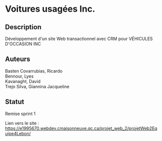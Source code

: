 # Voitures usagées Inc.

## Description

Développement d'un site Web transactionnel avec CRM pour VÉHICULES D'OCCASION INC

## Auteurs

Basten Covarrubias, Ricardo  
Bennour, Lyes  
Kavanaght, David  
Trejo Silva, Giannina Jacqueline

## Statut

Remise sprint 1

Lien vers le site : https://e1995670.webdev.cmaisonneuve.qc.ca/projet_web_2/projetWeb2Equipe4Lebon/
